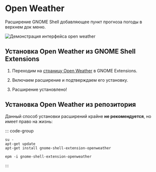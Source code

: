 # Open Weather

Расширение GNOME Shell добавляющее пункт прогноза погоды в верхнем док меню.

![Демонстрация интерфейса open weather](/openweather/openweather.png)

## Установка Open Weather из GNOME Shell Extensions

1. Переходим на [страницу Open Weather](https://extensions.gnome.org/extension/6655/openweather/) в GNOME Extensions.

2. Включаем расширение и подтверждаем его установку.

3. Расширение установлено!

## Установка Open Weather из репозитория

Данный способ установки расширений крайне **не рекомендуется**, но имеет право на жизнь:

::: code-group
```shell[apt-get]
su -
apt-get update
apt-get install gnome-shell-extension-openweather
```
```shell[epm]
epm -i gnome-shell-extension-openweather
```
:::
